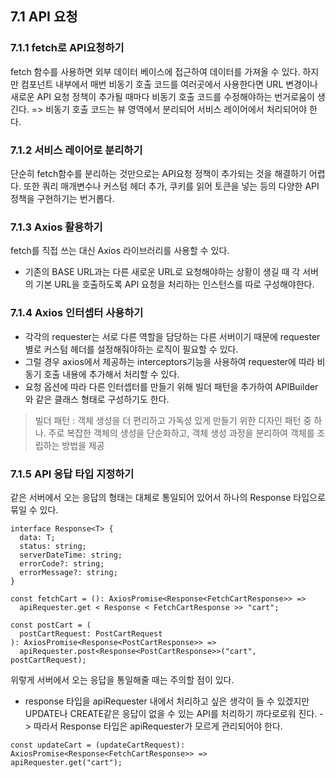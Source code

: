 ## 7.1 API 요청
### 7.1.1 fetch로 API요청하기
fetch 함수를 사용하면 외부 데이터 베이스에 접근하여 데이터를 가져올 수 있다. 하지만 컴포넌트 내부에서 매번 비동기 호출 코드를 여러곳에서 사용한다면 URL 변경이나 새로운 API 요청 정책이 추가될 때마다 비동기 호출 코드를 수정해야하는 번거로움이 생긴다. 
=> 비동기 호출 코드는 뷰 영역에서 분리되어 서비스 레이어에서 처리되어야 한다. 

### 7.1.2 서비스 레이어로 분리하기
단순히 fetch함수를 분리하는 것만으로는 API요청 정책이 추가되는 것을 해결하기 어렵다. 또한 쿼리 매개변수나 커스텀 헤더 추가, 쿠키를 읽어 토큰을 넣는 등의 다양한 API정책을 구현하기는 번거롭다. 

### 7.1.3 Axios 활용하기
fetch를 직접 쓰는 대신 Axios 라이브러리를 사용할 수 있다. 

- 기존의 BASE URL과는 다른 새로운 URL로 요청해야하는 상황이 생길 때 각 서버의 기본 URL을 호출하도록 API 요청을 처리하는 인스턴스를 따로 구성해야한다.

### 7.1.4 Axios 인터셉터 사용하기
- 각각의 requester는 서로 다른 역할을 담당하는 다른 서버이기 때문에 requester별로 커스텀 헤더를 설정해줘야하는 로직이 필요할 수 있다.
- 그럴 경우 axios에서 제공하는 interceptors기능을 사용하여 requester에 따라 비동기 호출 내용에 추가해서 처리할 수 있다. 
- 요청 옵션에 따라 다른 인터셉터를 만들기 위해 빌더 패턴을 추가하여 APIBuilder와 같은 클래스 형태로 구성하기도 한다. 

> 빌더 패턴 : 객체 생성을 더 편리하고 가독성 있게 만들기 위한 디자인 패턴 중 하나. 주로 복잡한 객체의 생성을 단순화하고, 객체 생성 과정을 분리하여 객체를 조립하는 방법을 제공

### 7.1.5 API 응답 타입 지정하기
같은 서버에서 오는 응답의 형태는 대체로 통일되어 있어서 하나의 Response 타입으로 묶일 수 있다.

```
interface Response<T> {
  data: T;
  status: string;
  serverDateTime: string;
  errorCode?: string;
  errorMessage?: string;
}

const fetchCart = (): AxiosPromise<Response<FetchCartResponse>> =>
  apiRequester.get < Response < FetchCartResponse >> "cart";

const postCart = (
  postCartRequest: PostCartRequest
): AxiosPromise<Response<PostCartResponse>> =>
  apiRequester.post<Response<PostCartResponse>>("cart", postCartRequest);
  ```
  
  위렇게 서버에서 오는 응답을 통일해줄 때는 주의할 점이 있다. 
  - response 타입을 apiRequester 내에서 처리하고 싶은 생각이 들 수 있겠지만 UPDATE나 CREATE같은 응답이 없을 수 있는 API를 처리하기 까다로로워 진다.
  -> 따라서 Response 타입은 apiRequester가 모르게 관리되어야 한다.

```
const updateCart = (updateCartRequest): AxiosPromise<Response<FetchCartResponse>> =>
apiRequester.get("cart");
```

